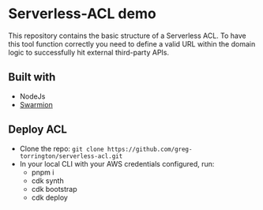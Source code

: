 # Serverless-ACL demo

This repository contains the basic structure of a Serverless ACL. To have this tool function correctly you need to define a valid URL within the domain logic to successfully hit external third-party APIs.

## Built with
-   NodeJs
-   [Swarmion]

## Deploy ACL
- Clone the repo: `git clone https://github.com/greg-torrington/serverless-acl.git`
- In your local CLI with your AWS credentials configured, run: 
    - pnpm i
    - cdk synth
    - cdk bootstrap
    - cdk deploy

[Swarmion]: https://www.swarmion.dev/

